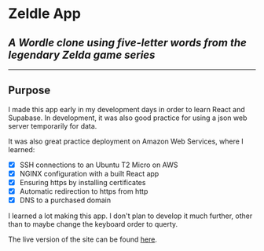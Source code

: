 # Zeldle App
*A Wordle clone using five-letter words from the legendary Zelda game series*
---
---
## Purpose
I made this app early in my development days in order to learn React and Supabase. In development, it was also good practice for using a json web server temporarily for data.

It was also great practice deployment on Amazon Web Services, where I learned:

- [x] SSH connections to an Ubuntu T2 Micro on AWS
- [x] NGINX configuration with a built React app
- [x] Ensuring https by installing certificates
- [x] Automatic redirection to https from http
- [x] DNS to a purchased domain

I learned a lot making this app. I don't plan to develop it much further, other than to maybe change the keyboard order to querty.

The live version of the site can be found <a href="https://zeldle.com">here</a>.


